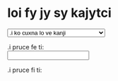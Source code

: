 # loi fy jy sy kajytci

<select id="computations">
  <option value="">.i ko cuxna lo ve kanji</option>
  <option value="comma">.i kanji lo togyfancyku'e lo dilcysle</option>
  <option value="tofjs">.i kanji lo fy jy sy togyku'e lo frinu</option>
  <option value="fromfjs">.i kanji lo frinu lo fy jy sy togyku'e</option>
  <option value="setlambda">.i zifre stika lo cruzilsto</option>
</select>

.i pruce fe ti: <br />
<input type="text" id="input">

.i pruce fi ti: <br />
<div id="output"></div>

<link rel="stylesheet" href="../assets/calcsheets.css">
<script src="../assets/fjs.js"></script>
<script src="../assets/calc.js"></script>
<script>
  var loc = {
         centValue: "toglai",
             shift: "togyfancylei",
       outputComma: "togyfancyku'e",
    outputInterval: "togyku'e cmene",
             ratio: "frinu",
           noInput: ".i claxu lo se pruce",
     cantFactorize: ".i na ka'e kanji lo'i dilcymu'o be la'oi %1",
        notANumber: ".i la'oi %1 na'e namcu",
       wrongFormat: ".i na ka'e turfa'i",
   wrongIntVariant: ".i la'oi %1 noi togyku'e ku'o la'oi %2 noi klesi cu na mapti",
       wrongFactor: ".i li re lo'o .e li ci na jai se curmi fai lo ka ce'u dilcymu'o lo fy jy sy togystika",
     noComputation: ".i lo ve pruce cu na se cuxna .i lo liste zo'u ko cuxna",
          notPrime: ".i la'oi %1 na'e dilcysle",
    butPythagorean: ".i li re fa'u li ci cu zelto'aku'e fa'u vonto'aku'e se cistrpitagora .i na nitcu lo fy jy sy togystika",
           notFrac: ".i lo se pruce cu na'e frinu .i mu'a li mu fi'u ci",
              div0: ".i mabla .i'o nai fa lo nu dilcu fi li no",
           notReal: ".i zo'oi %1 na'e saclu lo mrena'u",
         radiusSet: ".i lo cruzilsto ca du li %1",

             comma: ".i kanji fi lo dilcysle poi zmadu li ci ku'o fe ge lo togyfancylei gi lo togyfancyku'e to .e lo toglai be ri toi",
             tofjs: ".i kanji fi lo frinu fe lo pa fy jy sy togyku'e noi srana ri <br>.i la'e di'u zo'u lo fy jy sy togystika cu tolxre .i lo togyku'e poi mleca lo nontogyku'e zo'u pilno lo mecna'u noi sinxa lo togyku'e poi cnita .i mu'a li mu fi'u vo cu se sinxa zo'oi <code>M3^5</code> .i ku'i li vo fi'u mi zo'u zo'oi <code>M-3_5</code> <br>.i <strong>.o'i</strong> lo kanji cu pilno lo glico ke togyku'e cmene .i mu'a zo'oi M3 cmene lo brarelto'aku'e",
           fromfjs: ".i kanji fi lo fy jy sy togyku'e fe lo frinu noi srana ri .i bilga lo nu jarco lo du'u ma kau cfari lo galto'a .e lo dzito'a .i .e'a zifre pilji lo togystika gi'e te smuni lo togyku'e poi cnita ku'o lo mecna'u <br>.i <strong>.o'i</strong> lo kanji cu pilno lo glico ke togyku'e cmene .i mu'a zo'oi M3 cmene lo brarelto'aku'e",
         setlambda: ".i zifre stika lo cruzilsto lo namcu poi zmadu li pa gi'e mleca li re te'a pi mu sei lo saclu cu se ciska .i ciska zoi gy default gy te zu'e lo nu xruti lo cruzilsto lo fadni no'u li vei ci ci fi'u ci pa ve'o te'a pi mu"

  };
</script>
